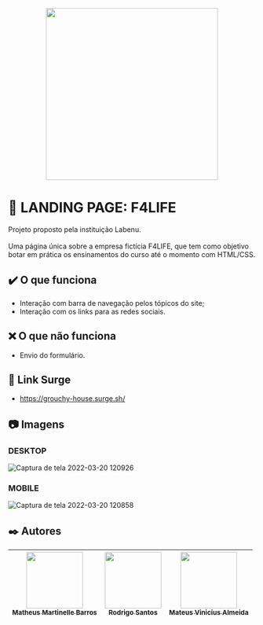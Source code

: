 
<div align="center" alt="logo da empresa">
<img src="https://user-images.githubusercontent.com/98998030/159188622-0eb4d593-9c05-4af3-b1a3-13d2536b9957.png" width="350px"/>
</div>

# :page_facing_up: LANDING PAGE: F4LIFE
Projeto proposto pela instituição Labenu.
<br>
<br>
Uma página única sobre a empresa fictícia F4LIFE, que tem como objetivo botar em prática os ensinamentos do curso até o momento com HTML/CSS.

## :heavy_check_mark: O que funciona
* Interação com barra de navegação pelos tópicos do site;
* Interação com os links para as redes sociais.

## :x: O que não funciona
* Envio do formulário.

## :link: Link Surge 
* https://grouchy-house.surge.sh/


## :camera: Imagens

### **DESKTOP**
![Captura de tela 2022-03-20 120926](https://user-images.githubusercontent.com/93896739/159169088-e382d697-9015-4206-a501-01a7a00e97db.png)

### **MOBILE**
![Captura de tela 2022-03-20 120858](https://user-images.githubusercontent.com/93896739/159169086-6ea9a226-7cb8-4f31-bd32-050b87fedc81.png)

## :black_nib: Autores

| [<img src="https://avatars.githubusercontent.com/u/98998030?v=4" width=115><br><sub>Matheus Martinelle Barros</sub>](https://github.com/MatthsMB) | [<img src="https://avatars.githubusercontent.com/u/93896739?v=4" width=115><br><sub>Rodrigo Santos</sub>](https://github.com/Pods89) |  [<img src="https://avatars.githubusercontent.com/u/98291052?v=4" width=115><br><sub>Mateus Vinicius Almeida</sub>](https://github.com/MateusViniciusRs) |
| :---: | :---: | :---: |
